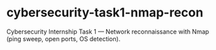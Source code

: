 # cybersecurity-task1-nmap-recon
Cybersecurity Internship Task 1 — Network reconnaissance with Nmap (ping sweep, open ports, OS detection).

